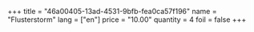 +++
title = "46a00405-13ad-4531-9bfb-fea0ca57f196"
name = "Flusterstorm"
lang = ["en"]
price = "10.00"
quantity = 4
foil = false
+++
